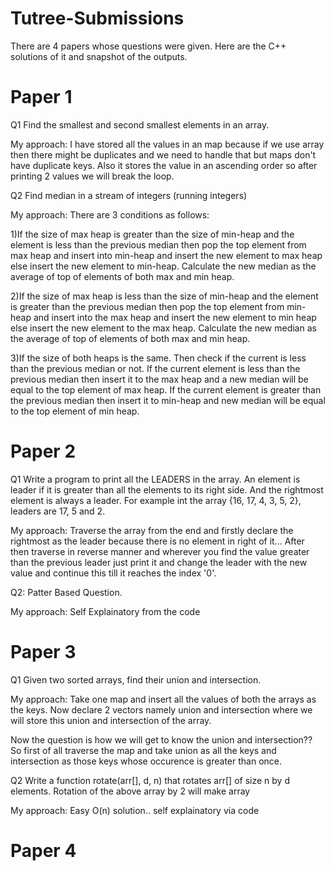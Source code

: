 # Tutree-Submissions
There are 4 papers whose questions were given. Here are the C++ solutions of it and snapshot of the outputs.
# Paper 1

Q1 Find the smallest and second smallest elements in an array.

My approach: I have stored all the values in an map because if we use array then there might be duplicates and we need to handle that but maps don't have duplicate keys. Also it stores the value in an ascending order so after printing 2 values we will break the loop.

Q2 Find median in a stream of integers (running integers)

My approach: There are 3 conditions as follows:

1)If the size of max heap is greater than the size of min-heap and the element is less than the previous median then pop the top element from max heap and insert into min-heap and insert the new element to max heap else insert the new element to min-heap. Calculate the new median as the average of top of elements of both max and min heap.

2)If the size of max heap is less than the size of min-heap and the element is greater than the previous median then pop the top element from min-heap and insert into the max heap and insert the new element to min heap else insert the new element to the max heap. Calculate the new median as the average of top of elements of both max and min heap.

3)If the size of both heaps is the same. Then check if the current is less than the previous median or not. If the current element is less than the previous median then insert it to the max heap and a new median will be equal to the top element of max heap. If the current element is greater than the previous median then insert it to min-heap and new median will be equal to the top element of min heap.


# Paper 2

Q1 Write a program to print all the LEADERS in the array. An element is leader if it is greater than all the elements to its right side. And the rightmost element is always a leader. For example int the array {16, 17, 4, 3, 5, 2}, leaders are 17, 5 and 2.


My approach: Traverse the array from the end and firstly declare the rightmost as the leader because there is no element in right of it...
After then traverse in reverse manner and wherever you find the value greater than the previous leader just print it and change the leader with the new value and continue this till it reaches the index '0'.

Q2: Patter Based Question.

My approach: Self Explainatory from the code 

# Paper 3

Q1 Given two sorted arrays, find their union and intersection.

My approach: Take one map and insert all the values of both the arrays as the keys. Now declare 2 vectors namely union and intersection where we will store this union and intersection of the array.

Now the question is how we will get to know the union and intersection??
So first of all traverse the map and take union as all the keys and intersection as those keys whose occurence is greater than once.


Q2 Write a function rotate(arr[], d, n) that rotates arr[] of size n by d elements.
Rotation of the above array by 2 will make array

My approach: Easy O(n) solution.. self explainatory via code

# Paper 4
